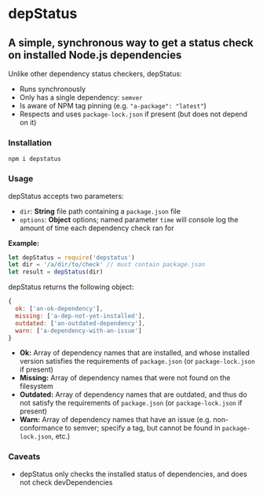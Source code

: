 # depStatus

## A simple, synchronous way to get a status check on installed Node.js dependencies

Unlike other dependency status checkers, depStatus:

- Runs synchronously
- Only has a single dependency: `semver`
- Is aware of NPM tag pinning (e.g. `"a-package": "latest"`)
- Respects and uses `package-lock.json` if present (but does not depend on it)


### Installation

`npm i depstatus`


### Usage

depStatus accepts two parameters:
- `dir`: **String** file path containing a `package.json` file
- `options`: **Object** options; named parameter `time` will console log the amount of time each dependency check ran for

**Example:**
```js
let depStatus = require('depstatus')
let dir = '/a/dir/to/check' // must contain package.json
let result = depStatus(dir)
```

depStatus returns the following object:

```js
{
  ok: ['an-ok-dependency'],
  missing: ['a-dep-not-yet-installed'],
  outdated: ['an-outdated-dependency'],
  warn: ['a-dependency-with-an-issue']
}
```

- **Ok:** Array of dependency names that are installed, and whose installed version satisfies the requirements of `package.json` (or `package-lock.json` if present)
- **Missing:** Array of dependency names that were not found on the filesystem
- **Outdated:** Array of dependency names that are outdated, and thus do not satisfy the requirements of `package.json` (or `package-lock.json` if present)
- **Warn:** Array of dependency names that have an issue (e.g. non-conformance to semver; specify a tag, but cannot be found in `package-lock.json`, etc.)


### Caveats

- depStatus only checks the installed status of dependencies, and does not check devDependencies
